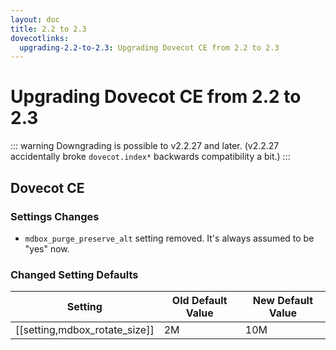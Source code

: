 ```yaml
---
layout: doc
title: 2.2 to 2.3
dovecotlinks:
  upgrading-2.2-to-2.3: Upgrading Dovecot CE from 2.2 to 2.3
---
```


# Upgrading Dovecot CE from 2.2 to 2.3

::: warning
Downgrading is possible to v2.2.27 and later. (v2.2.27 accidentally broke
`dovecot.index*` backwards compatibility a bit.)
:::

## Dovecot CE

### Settings Changes

* `mdbox_purge_preserve_alt` setting removed. It's always assumed to be
  "yes" now.

### Changed Setting Defaults

| Setting | Old Default Value | New Default Value |
| ------- | ----------------- | ----------------- |
| [[setting,mdbox_rotate_size]] | 2M | 10M |

<!-- @include: include/2.2-to-2.3.inc -->
